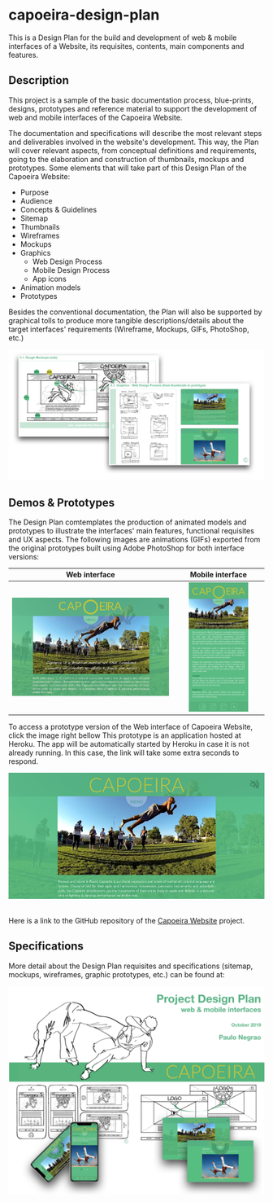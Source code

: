 # capoeira-design-plan
This is a Design Plan for the build and development of web & mobile interfaces of a Website, its requisites, contents, main components and features.

## Description
This project is a sample of the basic documentation process, blue-prints, designs, prototypes and reference material to support the development of web and mobile interfaces of the Capoeira Website.

The documentation and specifications will describe the most relevant steps and deliverables involved in the website's development. This way, the Plan will cover relevant aspects, from conceptual definitions and requirements, going to the elaboration and construction of thumbnails, mockups and prototypes. Some elements that will take part of this Design Plan of the Capoeira Website:

* Purpose
* Audience
* Concepts & Guidelines
* Sitemap
* Thumbnails
* Wireframes
* Mockups
* Graphics
  * Web Design Process
  * Mobile Design Process
  * App icons
* Animation models
* Prototypes

Besides the conventional documentation, the Plan will also be supported by graphical tolls to produce more tangible descriptions/details about the target interfaces' requirements (Wireframe, Mockups, GIFs, PhotoShop, etc.) 

![Capoeira Project Desciption](https://github.com/paulonegrao/capoeira-website/blob/master/images/project-description.png)

## Demos & Prototypes
The Design Plan comtemplates the production of animated models and prototypes to illustrate the  interfaces' main features, functional requisites and UX aspects. The following images are animations (GIFs) exported from the original prototypes built using Adobe PhotoShop for both interface versions:

| Web interface | Mobile interface |
| :-----------: | :--------------: |
| <img src="https://github.com/paulonegrao/capoeira-design-plan/blob/master/images/PauloNegrao_web_version.gif" alt="Web Interface" height="auto"/> | <img src="https://github.com/paulonegrao/capoeira-design-plan/blob/master/images/PauloNegrao_mobile_version.gif" alt="Mobile Interface" width="70%"/> |

To access a prototype version of the Web interface of Capoeira Website, click the image right bellow This prototype is an application hosted at Heroku. The app will be automatically started by Heroku in case it is not already running. In this case, the link will take some extra seconds to respond.

<div align=center>
    <a href="https://capoeira-website.herokuapp.com/">
        <img src="https://github.com/paulonegrao/capoeira-website/blob/master/images/capoeira-website-thumbnail.png" alt="Capoeira - Web Interface" width="650px" />
    </a>
</div>
<br>

Here is a link to the GitHub repository of the [Capoeira Website](https://github.com/paulonegrao/capoeira-website) project.

## Specifications
More detail about the Design Plan requisites and specifications (sitemap, mockups, wireframes, graphic prototypes, etc.) can be found at:

[![Capoeira Design Plan](https://github.com/paulonegrao/capoeira-website/blob/master/images/project-design-plan.png)](https://github.com/paulonegrao/capoeira-design-plan/blob/master/PauloNegrao_Major_Project%20_Part_A.pdf)
